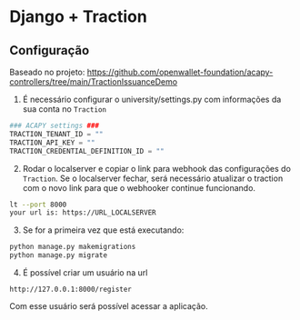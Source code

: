 # Django + Traction

## Configuração
Baseado no projeto: https://github.com/openwallet-foundation/acapy-controllers/tree/main/TractionIssuanceDemo


1. É necessário configurar o university/settings.py com informações da sua conta no `Traction`
```python
### ACAPY settings ###
TRACTION_TENANT_ID = ""
TRACTION_API_KEY = ""
TRACTION_CREDENTIAL_DEFINITION_ID = ""
```

2. Rodar o localserver e copiar o link para webhook das configurações do `Traction`. Se o localserver fechar, será necessário atualizar o traction com o novo link para que o webhooker continue funcionando. 

```bash 
lt --port 8000
your url is: https://URL_LOCALSERVER
```

3. Se for a primeira vez que está executando: 

```python
python manage.py makemigrations
python manage.py migrate
```

4. É possível criar um usuário na url 

`http://127.0.0.1:8000/register`

Com esse usuário será possível acessar a aplicação. 